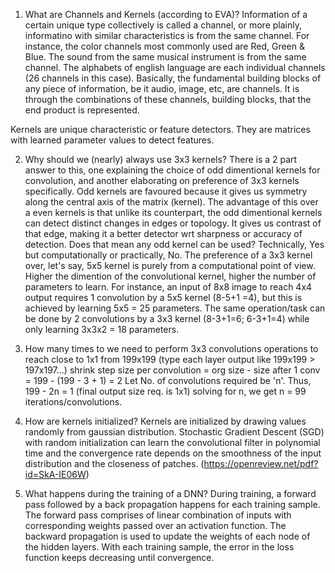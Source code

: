 1. What are Channels and Kernels (according to EVA)?
   Information of a certain unique type collectively is called a channel, or more plainly, informatino with similar characteristics is from the same channel.
   For instance, the color channels most commonly used are Red, Green & Blue. The sound from the same musical instrument is from the same channel. The alphabets of english language are each individual channels (26 channels in this case).
   Basically, the fundamental building blocks of any piece of information, be it audio, image, etc, are channels. It is through the combinations of these channels, building blocks, that the end product is represented.

Kernels are unique characteristic or feature detectors. They are matrices with learned parameter values to detect features.

2. Why should we (nearly) always use 3x3 kernels?
   There is a 2 part answer to this, one explaining the choice of odd dimentional kernels for convolution, and another elaborating on preference of 3x3 kernels specifically.
   Odd kernels are favoured because it gives us symmetry along the central axis of the matrix (kernel). The advantage of this over a even kernels is that unlike its counterpart, the odd dimentional kernels can detect distinct changes in edges or topology. It gives us contrast of that edge, making it a better detector wrt sharpness or accuracy of detection.
   Does that mean any odd kernel can be used? Technically, Yes but computationally or practically, No.
   The preference of a 3x3 kernel over, let's say, 5x5 kernel is purely from a computational point of view. Higher the dimention of the convolutional kernel, higher the number of parameters to learn.
   For instance, an input of 8x8 image to reach 4x4 output requires 1 convolution by a 5x5 kernel (8-5+1 =4), but this is achieved by learning 5x5 = 25 parameters. The same operation/task can be done by 2 convolutions by a 3x3 kernel (8-3+1=6; 6-3+1=4) while only learning 3x3x2 = 18 parameters.

3) How many times to we need to perform 3x3 convolutions operations to reach close to 1x1 from 199x199 (type each layer output like 199x199 > 197x197...)
   shrink step size per convolution = org size - size after 1 conv = 199 - (199 - 3 + 1) = 2
   Let No. of convolutions required be 'n'.
   Thus, 199 - 2n = 1 (final output size req. is 1x1)
   solving for n, we get n = 99 iterations/convolutions.

4. How are kernels initialized?
   Kernels are initialized by drawing values randomly from gaussian distribution.
   Stochastic Gradient Descent (SGD) with random initialization can learn the convolutional filter in polynomial time and the convergence rate depends on the smoothness of the input distribution and the closeness of patches.
   (https://openreview.net/pdf?id=SkA-IE06W)

5) What happens during the training of a DNN?
   During training, a forward pass followed by a back propagation happens for each training sample.
   The forward pass comprises of linear combination of inputs with corresponding weights passed over an activation function.
   The backward propagation is used to update the weights of each node of the hidden layers.
   With each training sample, the error in the loss function keeps decreasing until convergence.
